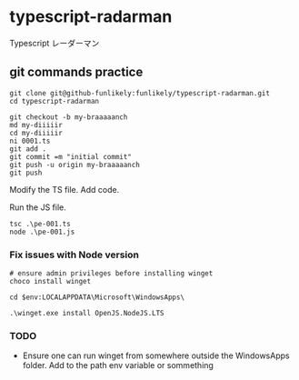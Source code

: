 # typescript-radarman
Typescript  レーダーマン

## git commands practice
```
git clone git@github-funlikely:funlikely/typescript-radarman.git
cd typescript-radarman

git checkout -b my-braaaaanch
md my-diiiiir
cd my-diiiiir
ni 0001.ts
git add .
git commit =m "initial commit"
git push -u origin my-braaaaanch
git push

```

Modify the TS file.  Add code.

Run the JS file.

```
tsc .\pe-001.ts
node .\pe-001.js
```

### Fix issues with Node version
```
# ensure admin privileges before installing winget
choco install winget

cd $env:LOCALAPPDATA\Microsoft\WindowsApps\

.\winget.exe install OpenJS.NodeJS.LTS
```

### TODO
* Ensure one can run winget from somewhere outside the WindowsApps folder.  Add to the path env variable or sommething


